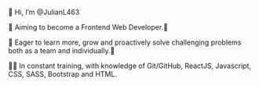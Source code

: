 👋 Hi, I’m @JulianL463

🏹 Aiming to become a Frontend Web Developer.🎯

🌱 Eager to learn more, grow and proactively solve challenging problems both as a team and individually.🌲

👨‍💻 In constant training, with knowledge of Git/GitHub, ReactJS, Javascript, CSS, SASS, Bootstrap and HTML.
